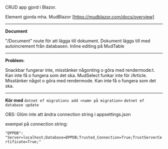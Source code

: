 CRUD app gjord i Blazor.

Element gjorda mha. MudBlazor [https://mudblazor.com/docs/overview]


********************************
**Document**

"/Document" route för att lägga till dokument. 
Dokument läggs till med autoincrement från databasen.
Inline editing på MudTable


********************************
**Problem:**

Snackbar fungerar inte, misstänker någonting o göra med rendermode:t. Kan inte få o fungera som det ska. 
MudSelect funkar inte för /Article. Misstänker något o göra med rendermode. Kan inte få o fungera som det ska.

********************************
**Kör med**
```dotnet ef migrations add <namn på migration>```
```dotnet ef database update```

OBS: Glöm inte att ändra connection string i appsettings.json

exempel på connection string:

```"DPPDB": "Server=localhost;Database=DPPDB;Trusted_Connection=True;TrustServerCertificate=True;"```
